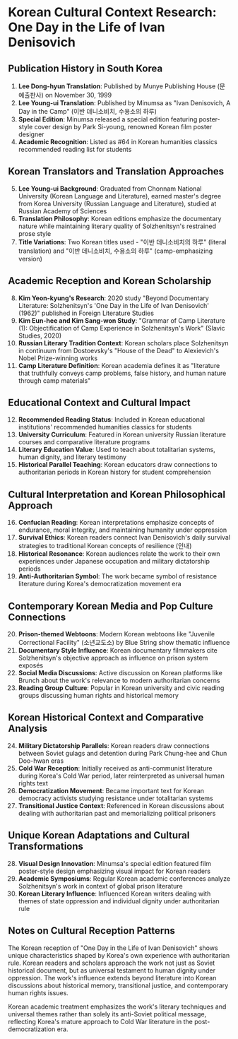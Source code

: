 # Korean Cultural Context Research: One Day in the Life of Ivan Denisovich

## Publication History in South Korea

1. **Lee Dong-hyun Translation**: Published by Munye Publishing House (문예출판사) on November 30, 1999
2. **Lee Young-ui Translation**: Published by Minumsa as "Ivan Denisovich, A Day in the Camp" (이반 데니소비치, 수용소의 하루)
3. **Special Edition**: Minumsa released a special edition featuring poster-style cover design by Park Si-young, renowned Korean film poster designer
4. **Academic Recognition**: Listed as #64 in Korean humanities classics recommended reading list for students

## Korean Translators and Translation Approaches

5. **Lee Young-ui Background**: Graduated from Chonnam National University (Korean Language and Literature), earned master's degree from Korea University (Russian Language and Literature), studied at Russian Academy of Sciences
6. **Translation Philosophy**: Korean editions emphasize the documentary nature while maintaining literary quality of Solzhenitsyn's restrained prose style
7. **Title Variations**: Two Korean titles used - "이반 데니소비치의 하루" (literal translation) and "이반 데니소비치, 수용소의 하루" (camp-emphasizing version)

## Academic Reception and Korean Scholarship

8. **Kim Yeon-kyung's Research**: 2020 study "Beyond Documentary Literature: Solzhenitsyn's 'One Day in the Life of Ivan Denisovich' (1962)" published in Foreign Literature Studies
9. **Kim Eun-hee and Kim Sang-won Study**: "Grammar of Camp Literature (1): Objectification of Camp Experience in Solzhenitsyn's Work" (Slavic Studies, 2020)
10. **Russian Literary Tradition Context**: Korean scholars place Solzhenitsyn in continuum from Dostoevsky's "House of the Dead" to Alexievich's Nobel Prize-winning works
11. **Camp Literature Definition**: Korean academia defines it as "literature that truthfully conveys camp problems, false history, and human nature through camp materials"

## Educational Context and Cultural Impact

12. **Recommended Reading Status**: Included in Korean educational institutions' recommended humanities classics for students
13. **University Curriculum**: Featured in Korean university Russian literature courses and comparative literature programs
14. **Literary Education Value**: Used to teach about totalitarian systems, human dignity, and literary testimony
15. **Historical Parallel Teaching**: Korean educators draw connections to authoritarian periods in Korean history for student comprehension

## Cultural Interpretation and Korean Philosophical Approach

16. **Confucian Reading**: Korean interpretations emphasize concepts of endurance, moral integrity, and maintaining humanity under oppression
17. **Survival Ethics**: Korean readers connect Ivan Denisovich's daily survival strategies to traditional Korean concepts of resilience (인내)
18. **Historical Resonance**: Korean audiences relate the work to their own experiences under Japanese occupation and military dictatorship periods
19. **Anti-Authoritarian Symbol**: The work became symbol of resistance literature during Korea's democratization movement era

## Contemporary Korean Media and Pop Culture Connections

20. **Prison-themed Webtoons**: Modern Korean webtoons like "Juvenile Correctional Facility" (소년교도소) by Blue String show thematic influence
21. **Documentary Style Influence**: Korean documentary filmmakers cite Solzhenitsyn's objective approach as influence on prison system exposés
22. **Social Media Discussions**: Active discussion on Korean platforms like Brunch about the work's relevance to modern authoritarian concerns
23. **Reading Group Culture**: Popular in Korean university and civic reading groups discussing human rights and historical memory

## Korean Historical Context and Comparative Analysis

24. **Military Dictatorship Parallels**: Korean readers draw connections between Soviet gulags and detention during Park Chung-hee and Chun Doo-hwan eras
25. **Cold War Reception**: Initially received as anti-communist literature during Korea's Cold War period, later reinterpreted as universal human rights text
26. **Democratization Movement**: Became important text for Korean democracy activists studying resistance under totalitarian systems
27. **Transitional Justice Context**: Referenced in Korean discussions about dealing with authoritarian past and memorializing political prisoners

## Unique Korean Adaptations and Cultural Transformations

28. **Visual Design Innovation**: Minumsa's special edition featured film poster-style design emphasizing visual impact for Korean readers
29. **Academic Symposiums**: Regular Korean academic conferences analyze Solzhenitsyn's work in context of global prison literature
30. **Korean Literary Influence**: Influenced Korean writers dealing with themes of state oppression and individual dignity under authoritarian rule

## Notes on Cultural Reception Patterns

The Korean reception of "One Day in the Life of Ivan Denisovich" shows unique characteristics shaped by Korea's own experience with authoritarian rule. Korean readers and scholars approach the work not just as Soviet historical document, but as universal testament to human dignity under oppression. The work's influence extends beyond literature into Korean discussions about historical memory, transitional justice, and contemporary human rights issues.

Korean academic treatment emphasizes the work's literary techniques and universal themes rather than solely its anti-Soviet political message, reflecting Korea's mature approach to Cold War literature in the post-democratization era.